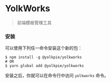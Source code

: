 # YolkWorks
> 前端模板管理工具

### 安装
可以使用下列任一命令安装这个新的包：
```shell
$ npm install -g @yolkpie/yolkworks
# OR
$ yarn global add @yolkpie/yolkworks
```
安装之后，你就可以在命令行中访问 `yolkworks` 命令。